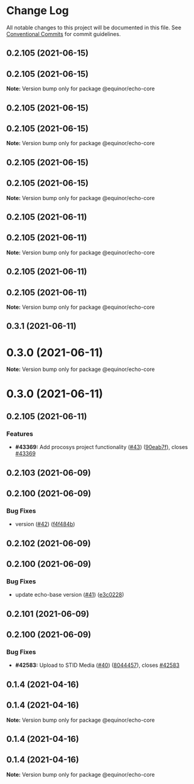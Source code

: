 # Change Log

All notable changes to this project will be documented in this file.
See [Conventional Commits](https://conventionalcommits.org) for commit guidelines.

## 0.2.105 (2021-06-15)



## 0.2.105 (2021-06-15)

**Note:** Version bump only for package @equinor/echo-core





## 0.2.105 (2021-06-15)



## 0.2.105 (2021-06-15)

**Note:** Version bump only for package @equinor/echo-core





## 0.2.105 (2021-06-15)



## 0.2.105 (2021-06-15)

**Note:** Version bump only for package @equinor/echo-core





## 0.2.105 (2021-06-11)



## 0.2.105 (2021-06-11)

**Note:** Version bump only for package @equinor/echo-core





## 0.2.105 (2021-06-11)



## 0.2.105 (2021-06-11)

**Note:** Version bump only for package @equinor/echo-core





## 0.3.1 (2021-06-11)



# 0.3.0 (2021-06-11)

**Note:** Version bump only for package @equinor/echo-core





# 0.3.0 (2021-06-11)



## 0.2.105 (2021-06-11)


### Features

* **#43369:** Add procosys project functionality ([#43](https://github.com/equinor/EchoCore/issues/43)) ([90eab7f](https://github.com/equinor/EchoCore/commit/90eab7f549a05ebf27a4ffdf54ff8f16abedfac9)), closes [#43369](https://github.com/equinor/EchoCore/issues/43369)





## 0.2.103 (2021-06-09)



## 0.2.100 (2021-06-09)


### Bug Fixes

* version ([#42](https://github.com/equinor/EchoCore/issues/42)) ([f4f484b](https://github.com/equinor/EchoCore/commit/f4f484b5fcf4c34014d7d503caef438114adf138))





## 0.2.102 (2021-06-09)



## 0.2.100 (2021-06-09)


### Bug Fixes

* update echo-base version ([#41](https://github.com/equinor/EchoCore/issues/41)) ([e3c0228](https://github.com/equinor/EchoCore/commit/e3c022898af693fcd00eeb2f555da927ef5c1fa6))





## 0.2.101 (2021-06-09)



## 0.2.100 (2021-06-09)


### Bug Fixes

* **#42583:** Upload to STID Media ([#40](https://github.com/equinor/EchoCore/issues/40)) ([8044457](https://github.com/equinor/EchoCore/commit/8044457e8150b3fdfa97afd117111be2017f39cb)), closes [#42583](https://github.com/equinor/EchoCore/issues/42583)





## 0.1.4 (2021-04-16)



## 0.1.4 (2021-04-16)

**Note:** Version bump only for package @equinor/echo-core





## 0.1.4 (2021-04-16)



## 0.1.4 (2021-04-16)

**Note:** Version bump only for package @equinor/echo-core

